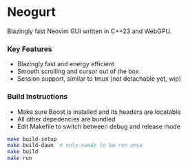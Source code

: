 # Neogurt
Blazingly fast Neovim GUI written in C++23 and WebGPU.

### Key Features
- Blazingly fast and energy efficient
- Smooth scrolling and cursor out of the box
- Session support, similar to tmux (not detachable yet, wip)

### Build Instructions
- Make sure Boost is installed and its headers are locatable
- All other depedencies are bundled
- Edit Makefile to switch between debug and release mode
```sh
make build-setup
make build-dawn  # only needs to be run once
make build
make run
```
